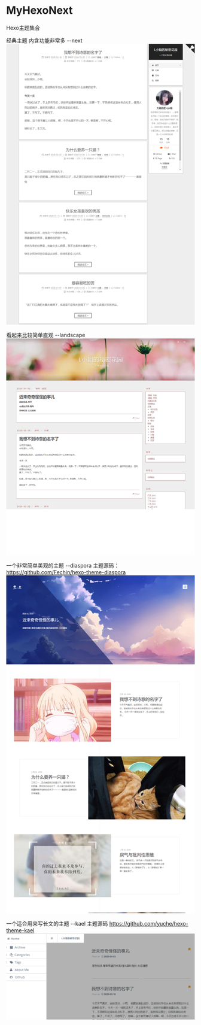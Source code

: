 # MyHexoNext
Hexo主题集合

经典主题 
内含功能非常多  --next  
![next](/themes/img/next.png)

看起来比较简单直观 --landscape
![landscape](/themes/img/land.png)

一个非常简单美观的主题  --diaspora 主题源码：https://github.com/Fechin/hexo-theme-diaspora
![diaspora](/themes/img/doc.png)



一个适合用来写长文的主题  --kael  主题源码 https://github.com/yuche/hexo-theme-kael
![kael](/themes/img/kael.png)